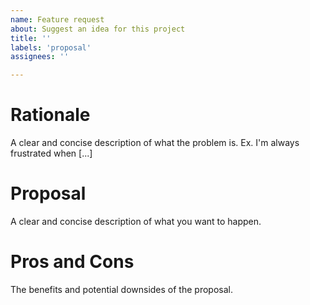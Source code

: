 ```yaml
---
name: Feature request
about: Suggest an idea for this project
title: ''
labels: 'proposal'
assignees: ''

---
```


# Rationale

A clear and concise description of what the problem is. Ex. I'm always frustrated when [...]

# Proposal

A clear and concise description of what you want to happen.

# Pros and Cons

The benefits and potential downsides of the proposal.
